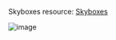 Skyboxes resource: [Skyboxes](http://www.custommapmakers.org/skyboxes.php)

![image](https://github.com/yl-me/Notes-of-computer-graphics/blob/master/LearnOpenGL/4Advanced-OpenGL/6Cubemaps/skybox.png)